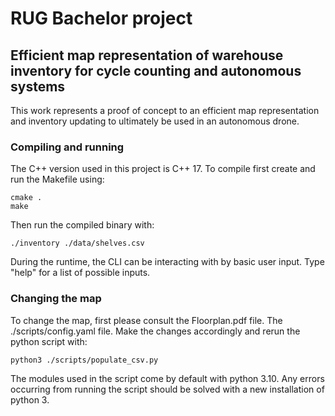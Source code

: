 # RUG Bachelor project

## Efficient map representation of warehouse inventory for cycle counting and autonomous systems

This work represents a proof of concept to an efficient map representation and inventory updating to ultimately be used in an autonomous drone. 

### Compiling and running
The C++ version used in this project is C++ 17.
To compile first create and run the Makefile using:
```
cmake .
make
```
Then run the compiled binary with:
```
./inventory ./data/shelves.csv
```
During the runtime, the CLI can be interacting with by basic user input. Type "help" for a list of possible inputs.

### Changing the map
To change the map, first please consult the Floorplan.pdf file. The ./scripts/config.yaml file. Make the changes accordingly and rerun the python script with:
```
python3 ./scripts/populate_csv.py
```

The modules used in the script come by default with python 3.10. Any errors occurring from running the script should be solved with a new installation of python 3.
